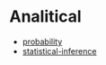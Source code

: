 # Analitical

* [probability](./probability/probability.md)
* [statistical-inference](./probability/statistical-inference.md)
